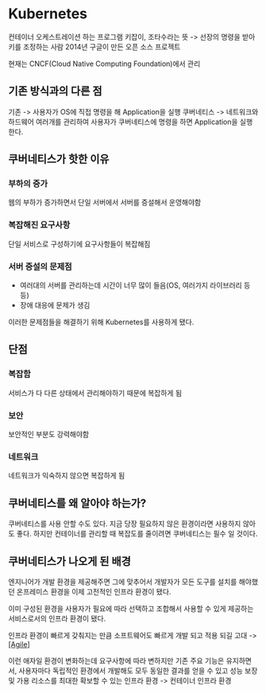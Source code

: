 
# Kubernetes


컨테이너 오케스트레이션 하는 프로그램
키잡이, 조타수라는 뜻 -> 선장의 명령을 받아 키를 조정하는 사람
2014년 구글이 만든 오픈 소스 프로젝트

현재는 CNCF(Cloud Native Computing Foundation)에서 관리

## 기존 방식과의 다른 점

기존 -> 사용자가 OS에 직접 명령을 해 Application을 실행
쿠버네티스 -> 네트워크와 하드웨어 여러개를 관리하여 사용자가 쿠버네티스에 명령을 하면 Application을 실행한다.

## 쿠버네티스가 핫한 이유

### 부하의 증가
웹의 부하가 증가하면서 단일 서버에서 서버를 증설해서 운영해야함

### 복잡해진 요구사항
단일 서비스로 구성하기에 요구사항들이 복잡해짐

### 서버 증설의 문제점
- 여러대의 서버를 관리하는데 시간이 너무 많이 들음(OS, 여러가지 라이브러리 등등)
- 장애 대응에 문제가 생김

이러한 문제점들을 해결하기 위해 Kubernetes를 사용하게 됐다.

## 단점

### 복잡함
서비스가 다 다른 상태에서 관리해야하기 때문에 복잡하게 됨

### 보안
보안적인 부분도 강력해야함

### 네트워크
네트워크가 익숙하지 않으면 복잡하게 됨

## 쿠버네티스를 왜 알아야 하는가?

쿠버네티스를 사용 안할 수도 있다.
지금 당장 필요하지 않은 환경이라면 사용하지 않아도 좋다.
하지만 컨테이너를 관리할 때 복잡도를 줄이려면 쿠버네티스는 필수 일 것이다.

## 쿠버네티스가 나오게 된 배경

엔지니어가 개발 환경을 제공해주면 그에 맞추어서 개발자가 모든 도구를 설치를 해야했던 온프레미스 환경을 이제 고전적인 인프라 환경이 됐다.

이미 구성된 환경을 사용자가 필요에 따라 선택하고 조합해서 사용할 수 있게 제공하는 서비스로서의 인프라 환경이 됐다.

인프라 환경이 빠르게 갖춰지는 만큼 소프트웨어도 빠르게 개발 되고 적용 되길 고대 -> [[Agile]](애자일)

이런 애자일 환경이 변화하는데
요구사항에 따라 변하지만 기존 주요 기능은 유지하면서, 사용자마다 독립적인 환경에서 개발해도 모두 동일한 결과를 얻을 수 있고
성능 보장 및 가용 리소스를 최대한 확보할 수 있는 인프라 환경 -> 컨테이너 인프라 환경
